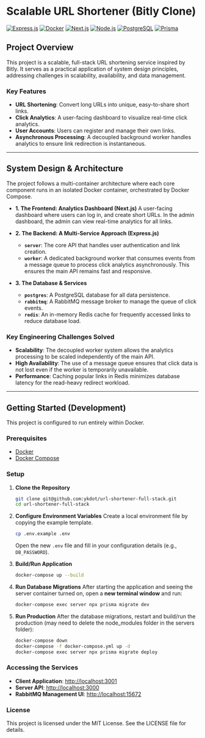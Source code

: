 # Scalable URL Shortener (Bitly Clone)

[![Express.js](https://img.shields.io/badge/Express.js-000000?style=for-the-badge&logo=express&logoColor=white)](https://expressjs.com/)
[![Docker](https://img.shields.io/badge/Docker-2496ED?style=for-the-badge&logo=docker&logoColor=white)](https://www.docker.com/)
[![Next.js](https://img.shields.io/badge/Next.js-000000?style=for-the-badge&logo=next.js&logoColor=white)](https://nextjs.org/)
[![Node.js](https://img.shields.io/badge/Node.js-339933?style=for-the-badge&logo=nodedotjs&logoColor=white)](https://nodejs.org/)
[![PostgreSQL](https://img.shields.io/badge/PostgreSQL-4169E1?style=for-the-badge&logo=postgresql&logoColor=white)](https://www.postgresql.org/)
[![Prisma](https://img.shields.io/badge/Prisma-2D3748?style=for-the-badge&logo=prisma&logoColor=white)](https://www.prisma.io/)

## Project Overview

This project is a scalable, full-stack URL shortening service inspired by Bitly. It serves as a practical application of system design principles, addressing challenges in scalability, availability, and data management. 

### Key Features
* **URL Shortening**: Convert long URLs into unique, easy-to-share short links.
* **Click Analytics**: A user-facing dashboard to visualize real-time click analytics.
* **User Accounts**: Users can register and manage their own links.
* **Asynchronous Processing**: A decoupled background worker handles analytics to ensure link redirection is instantaneous.

---
## System Design & Architecture

The project follows a multi-container architecture where each core component runs in an isolated Docker container, orchestrated by Docker Compose.



* **1. The Frontend: Analytics Dashboard (Next.js)**
    A user-facing dashboard where users can log in, and create short URLs. In the admin dashboard, the admin can view real-time analytics for all links.

* **2. The Backend: A Multi-Service Approach (Express.js)**
    * **`server`**: The core API that handles user authentication and link creation.
    * **`worker`**: A dedicated background worker that consumes events from a message queue to process click analytics asynchronously. This ensures the main API remains fast and responsive.

* **3. The Database & Services**
    * **`postgres`**: A PostgreSQL database for all data persistence.
    * **`rabbitmq`**: A RabbitMQ message broker to manage the queue of click events.
    * **`redis`**: An in-memory Redis cache for frequently accessed links to reduce database load.

### Key Engineering Challenges Solved
* **Scalability**: The decoupled worker system allows the analytics processing to be scaled independently of the main API.
* **High Availability**: The use of a message queue ensures that click data is not lost even if the worker is temporarily unavailable.
* **Performance**: Caching popular links in Redis minimizes database latency for the read-heavy redirect workload.

---
## Getting Started (Development)

This project is configured to run entirely within Docker.

### Prerequisites

* [Docker](https://docs.docker.com/get-docker/)
* [Docker Compose](https://docs.docker.com/compose/install/)

### Setup

1.  **Clone the Repository**
    ```bash
    git clone git@github.com:ykdot/url-shortener-full-stack.git
    cd url-shortener-full-stack
    ```

2.  **Configure Environment Variables**
    Create a local environment file by copying the example template.
    ```bash
    cp .env.example .env
    ```
    Open the new `.env` file and fill in your configuration details (e.g., `DB_PASSWORD`).

3.  **Build/Run Application**
    ```bash
    docker-compose up --build
    ```

4.  **Run Database Migrations**
    After starting the application and seeing the server container turned on, open a **new terminal window** and run:
    ```bash
    docker-compose exec server npx prisma migrate dev
    ```

5.  **Run Production**
    After the database migrations, restart and build/run the production (may need to delete the node_modules folder in the servers folder):
    ```bash
    docker-compose down
    docker-compose -f docker-compose.yml up -d
    docker-compose exec server npx prisma migrate deploy   
    ```

### Accessing the Services

* **Client Application**: [http://localhost:3001](http://localhost:3001)
* **Server API**: [http://localhost:3000](http://localhost:3000)
* **RabbitMQ Management UI**: [http://localhost:15672](http://localhost:15672)

### License
This project is licensed under the MIT License. See the LICENSE file for details.
